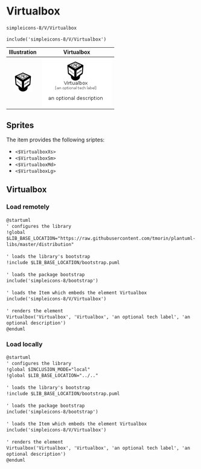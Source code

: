 # Virtualbox


```text
simpleicons-8/V/Virtualbox
```

```text
include('simpleicons-8/V/Virtualbox')
```



| Illustration | Virtualbox |
| :---: | :---: |
| ![illustration for Illustration](../../simpleicons-8/V/Virtualbox.png) | ![illustration for Virtualbox](../../simpleicons-8/V/Virtualbox.Local.png) |



## Sprites
The item provides the following sriptes:

- `<$VirtualboxXs>`
- `<$VirtualboxSm>`
- `<$VirtualboxMd>`
- `<$VirtualboxLg>`





## Virtualbox

### Load remotely
```plantuml
@startuml
' configures the library
!global $LIB_BASE_LOCATION="https://raw.githubusercontent.com/tmorin/plantuml-libs/master/distribution"

' loads the library's bootstrap
!include $LIB_BASE_LOCATION/bootstrap.puml

' loads the package bootstrap
include('simpleicons-8/bootstrap')

' loads the Item which embeds the element Virtualbox
include('simpleicons-8/V/Virtualbox')

' renders the element
Virtualbox('Virtualbox', 'Virtualbox', 'an optional tech label', 'an optional description')
@enduml
```

### Load locally
```plantuml
@startuml
' configures the library
!global $INCLUSION_MODE="local"
!global $LIB_BASE_LOCATION="../.."

' loads the library's bootstrap
!include $LIB_BASE_LOCATION/bootstrap.puml

' loads the package bootstrap
include('simpleicons-8/bootstrap')

' loads the Item which embeds the element Virtualbox
include('simpleicons-8/V/Virtualbox')

' renders the element
Virtualbox('Virtualbox', 'Virtualbox', 'an optional tech label', 'an optional description')
@enduml
```

